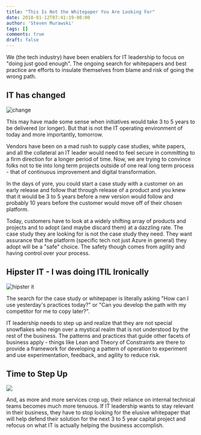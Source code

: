 ```yaml
---
title: "This Is Not the Whitepaper You Are Looking For"
date: 2018-01-12T07:41:19-08:00
author: 'Steven Murawski'
tags: []
comments: true
draft: false
---
```


We (the tech industry) have been enablers for IT leadership to focus on "doing just good enough".  The ongoing search for whitepapers and best practice are efforts to insulate themselves from blame and risk of going the wrong path.  

## IT has changed

![change](https://media.giphy.com/media/Hyg7huqkR7wuA/giphy.gif)

This may have made some sense when initiatives would take 3 to 5 years to be delivered (or longer).  But that is not the IT operating environment of today and more importantly, tomorrow.  

Vendors have been on a mad rush to supply case studies, white papers, and all the collateral an IT leader would need to feel secure in committing to a firm direction for a longer period of time.  Now, we are trying to convince folks not to tie into long term projects outside of one real long term process - that of continuous improvement and digital transformation.

In the days of yore, you could start a case study with a customer on an early release and follow that through release of a product and you knew that it would be 3 to 5 years before a new version would follow and probably 10 years before the customer would move off of their chosen platform.  

Today, customers have to look at a widely shifting array of products and projects and to adopt (and maybe discard them) at a dazzling rate.  The case study they are looking for is not the case study they need.  They want assurance that the platform (specific tech not just Azure in general) they adopt will be a "safe" choice.  The safety though comes from agility and having control over your process.

## Hipster IT - I was doing ITIL Ironically

![hipster it](https://media.giphy.com/media/kaN91DbpEai9W/giphy.gif)

The search for the case study or whitepaper is literally asking "How can I use yesterday's practices today?" or "Can you develop the path with my competitor for me to copy later?".  

IT leadership needs to step up and realize that they are not special snowflakes who reign over a mystical realm that is not understood by the rest of the business.  The  patterns and practices that guide other facets of business apply - things like Lean and Theory of Constraints are there to provide a framework for developing a pattern of operation to experiment and use experimentation, feedback, and agility to reduce risk.


## Time to Step Up

![](https://media.giphy.com/media/OvGBi96dEgYE/giphy.gif)

And, as more and more services crop up, their reliance on internal technical teams becomes much more tenuous.  If IT leadership wants to stay relevant in their business, they have to stop looking for the elusive whitepaper that will help defend their solution for the next 3 to 5 year capital project and refocus on what IT is actually helping the business accomplish.